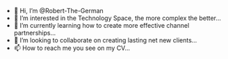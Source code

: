 - 👋 Hi, I’m @Robert-The-German
- 👀 I’m interested in the Technology Space, the more complex the better...
- 🌱 I’m currently learning how to create more effective channel partnerships...
- 💞️ I’m looking to collaborate on creating lasting net new clients...
- 📫 How to reach me you see on my CV...
